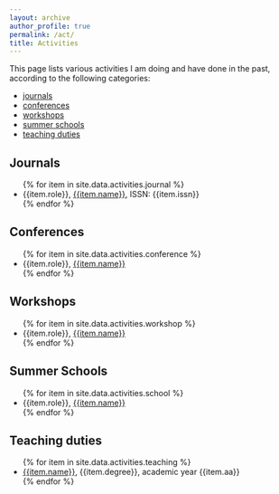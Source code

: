 ```yaml
---
layout: archive
author_profile: true
permalink: /act/
title: Activities
---
```


This page lists various activities I am doing and have done in the past, according to the following categories:

* [journals](#journals)
* [conferences](#conferences)
* [workshops](#workshops)
* [summer schools](#summer-schools)
* [teaching duties](#teaching-duties)

## Journals
<ul>
{% for item in site.data.activities.journal %}
    <li>
        {{item.role}}, <a href="{{item.url}}">{{item.name}}</a>, ISSN: {{item.issn}}
    </li>
{% endfor %}
</ul>

## Conferences
<ul>
{% for item in site.data.activities.conference %}
    <li>
        {{item.role}}, <a href="{{item.url}}">{{item.name}}</a>
    </li>
{% endfor %}
</ul>

## Workshops
<ul>
{% for item in site.data.activities.workshop %}
    <li>
        {{item.role}}, <a href="{{item.url}}">{{item.name}}</a>
    </li>
{% endfor %}
</ul>

## Summer Schools
<ul>
{% for item in site.data.activities.school %}
    <li>
        {{item.role}}, <a href="{{item.url}}">{{item.name}}</a>
    </li>
{% endfor %}
</ul>

## Teaching duties
<ul>
{% for item in site.data.activities.teaching %}
    <li>
        <a href="{{item.url}}">{{item.name}}</a>, {{item.degree}}, academic year {{item.aa}}
    </li>
{% endfor %}
</ul>